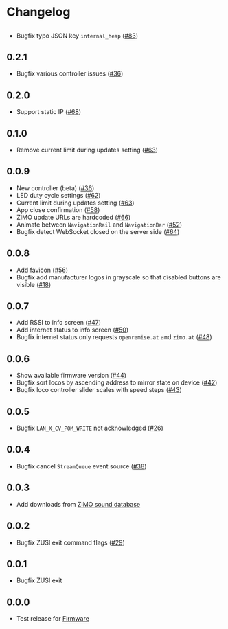# Changelog

##
- Bugfix typo JSON key `internal_heap` ([#83](https://github.com/OpenRemise/Frontend/issues/83))

## 0.2.1
- Bugfix various controller issues ([#36](https://github.com/OpenRemise/Frontend/issues/36))

## 0.2.0
- Support static IP ([#68](https://github.com/OpenRemise/Frontend/issues/68))

## 0.1.0
- Remove current limit during updates setting ([#63](https://github.com/OpenRemise/Frontend/issues/63))

## 0.0.9
- New controller (beta) ([#36](https://github.com/OpenRemise/Frontend/issues/36))
- LED duty cycle settings ([#62](https://github.com/OpenRemise/Frontend/issues/62))
- Current limit during updates setting ([#63](https://github.com/OpenRemise/Frontend/issues/63))
- App close confirmation ([#58](https://github.com/OpenRemise/Frontend/issues/58))
- ZIMO update URLs are hardcoded ([#66](https://github.com/OpenRemise/Frontend/issues/66))
- Animate between `NavigationRail` and `NavigationBar` ([#52](https://github.com/OpenRemise/Frontend/issues/52))
- Bugfix detect WebSocket closed on the server side ([#64](https://github.com/OpenRemise/Frontend/issues/64))

## 0.0.8
- Add favicon ([#56](https://github.com/OpenRemise/Frontend/issues/56))
- Bugfix add manufacturer logos in grayscale so that disabled buttons are visible ([#18](https://github.com/OpenRemise/Frontend/issues/18))

## 0.0.7
- Add RSSI to info screen ([#47](https://github.com/OpenRemise/Frontend/issues/47))
- Add internet status to info screen ([#50](https://github.com/OpenRemise/Frontend/issues/50))
- Bugfix internet status only requests `openremise.at` and `zimo.at` ([#48](https://github.com/OpenRemise/Frontend/issues/48))

## 0.0.6
- Show available firmware version ([#44](https://github.com/OpenRemise/Frontend/issues/44))
- Bugfix sort locos by ascending address to mirror state on device ([#42](https://github.com/OpenRemise/Frontend/issues/42))
- Bugfix loco controller slider scales with speed steps ([#43](https://github.com/OpenRemise/Frontend/issues/43))

## 0.0.5
- Bugfix `LAN_X_CV_POM_WRITE` not acknowledged ([#26](https://github.com/OpenRemise/Frontend/issues/26))

## 0.0.4
- Bugfix cancel `StreamQueue` event source ([#38](https://github.com/OpenRemise/Frontend/issues/38))

## 0.0.3
- Add downloads from [ZIMO sound database](https://www.zimo.at/web2010/sound/tableindex_EN.htm)

## 0.0.2
- Bugfix ZUSI exit command flags ([#29](https://github.com/OpenRemise/Frontend/issues/29))

## 0.0.1
- Bugfix ZUSI exit

## 0.0.0
- Test release for [Firmware](https://github.com/OpenRemise/Firmware)